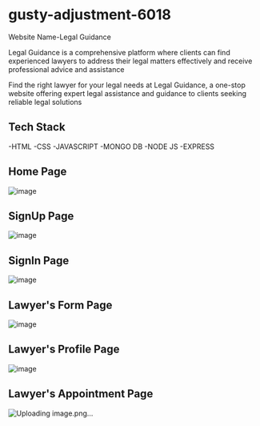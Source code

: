 # gusty-adjustment-6018
<!-- Crated folder -->

Website Name-Legal Guidance

Legal Guidance is a comprehensive platform where clients can find experienced lawyers 
to address their legal matters effectively and receive professional advice and assistance

Find the right lawyer for your legal needs at Legal Guidance, a one-stop website offering
expert legal assistance and guidance to clients seeking reliable legal solutions

Tech Stack
----------
-HTML
-CSS
-JAVASCRIPT
-MONGO DB
-NODE JS
-EXPRESS





Home Page
----------
![image](https://github.com/pkthapliyal/gusty-adjustment-6018/assets/121330309/c7be8f30-b1f0-4d1f-aad0-884f1e5c8407)

SignUp Page
-----------
![image](https://github.com/pkthapliyal/gusty-adjustment-6018/assets/121330309/aa01f59e-b747-4222-ab95-6f31d2b4627f)

SignIn Page
------------
![image](https://github.com/pkthapliyal/gusty-adjustment-6018/assets/121330309/413ad025-dc64-49dc-af0f-d2ad336ba860)

Lawyer's Form Page
-------------------
![image](https://github.com/pkthapliyal/gusty-adjustment-6018/assets/121330309/a1c015f8-acc1-4681-bc5f-db9da337170c)

Lawyer's Profile Page
---------------------
![image](https://github.com/pkthapliyal/gusty-adjustment-6018/assets/121330309/9db25a00-eb8b-4ade-85b4-7adf3a3801d6)

Lawyer's Appointment Page
-------------------------
![Uploading image.png…]()






